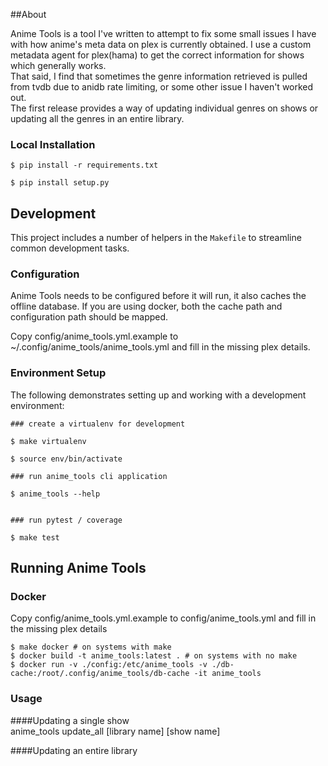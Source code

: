 ##About

Anime Tools is a tool I've written to attempt to fix some small issues I have with how anime's meta data on plex is currently obtained. I use a custom metadata agent for plex(hama) to get the correct information for shows which generally works.  
That said, I find that sometimes the genre information retrieved is pulled from tvdb due to anidb rate limiting, or some other issue I haven't worked out.  
The first release provides a way of updating individual genres on shows or updating all the genres in an entire library.

### Local Installation

```
$ pip install -r requirements.txt

$ pip install setup.py
```

## Development

This project includes a number of helpers in the `Makefile` to streamline common development tasks.

### Configuration

Anime Tools needs to be configured before it will run, it also caches the offline database.
If you are using docker, both the cache path and configuration path should be mapped.

Copy config/anime_tools.yml.example to ~/.config/anime_tools/anime_tools.yml and fill in the missing plex details.


### Environment Setup

The following demonstrates setting up and working with a development environment:

```
### create a virtualenv for development

$ make virtualenv

$ source env/bin/activate

### run anime_tools cli application

$ anime_tools --help


### run pytest / coverage

$ make test
```

## Running Anime Tools

### Docker

Copy config/anime_tools.yml.example to config/anime_tools.yml and fill in the missing plex details
```
$ make docker # on systems with make
$ docker build -t anime_tools:latest . # on systems with no make
$ docker run -v ./config:/etc/anime_tools -v ./db-cache:/root/.config/anime_tools/db-cache -it anime_tools
```

### Usage

####Updating a single show  
anime_tools update_all [library name] [show name]

####Updating an entire library  